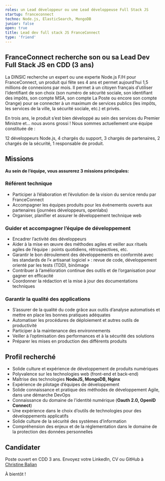 ```yaml
---
roles: un Lead développeur ou une Lead développeuse Full Stack JS
startup: franceconnect
techno: Node.js, ElasticSearch, MongoDB
junior: false
open: true
title: Lead dev full stack JS FranceConnect
type: 'friend'
---
```


## FranceConnect recherche son ou sa Lead Dev Full Stack JS en CDD (3 ans)

La DINSIC recherche un expert ou une experte Node.js F/H pour FranceConnect, un produit qui fête ses 4 ans et permet aujourd’hui 1,5 millions de connexions par mois. Il permet à un citoyen français d’utiliser l’identifiant de son choix (son numéro de sécurité sociale, son identifiant des impôts, son compte MSA, son compte La Poste ou encore son compte Orange) pour se connecter à un maximum de services publics (les impôts, les services de la ville, la sécurité sociale, etc.) et privés.

En trois ans, le produit s’est bien développé au sein des services du Premier Ministre et… nous avons grossi ! Nous sommes actuellement une équipe constituée de :

12 développeurs Node.js,
4 chargés du support,
3 chargés de partenaires,
2 chargés de la sécurité,
1 responsable de produit.


## Missions
**Au sein de l’équipe, vous assurerez 3 missions principales:**

### Référent technique

- Participer à l’élaboration et l’évolution de la vision du service rendu par FranceConnect
- Accompagner les équipes produits pour les événements ouverts aux partenaires (journées développeurs, openlabs)
- Organiser, planifier et assurer le développement technique web

### Guider et accompagner l’équipe de développement
- Encadrer l’activité des développeurs
- Aider à la mise en œuvre des méthodes agiles et veiller aux rituels agiles de l’équipe : points quotidiens, rétrospectives, etc.
- Garantir le bon déroulement des développements en conformité avec les standards de l’« artisanat logiciel » : revue de code, développement orienté par les tests (TDD), binômage
- Contribuer à l’amélioration continue des outils et de l’organisation pour gagner en efficacité
- Coordonner la rédaction et la mise à jour des documentations techniques

### Garantir la qualité des applications
- S’assurer de la qualité du code grâce aux outils d’analyse automatisés et mettre en place les bonnes pratiques adéquates 
- Automatiser les procédures de déploiement et autres outils de productivité
- Participer à la maintenance des environnements 
- Veiller à l’optimisation des performances et à la sécurité des solutions
- Préparer les mises en production des différents produits

## Profil recherché

- Solide culture et expérience de développement de produits numériques
- Polyvalence sur les technologies web (front-end et back-end)
- Maîtrise des technologies **NodeJS, MongoDB, Nginx**
- Expérience de pilotage d’équipes de développement
- Solide connaissance et pratique des méthodes de développement Agile, dans une démarche DevOps
- Connaissance du domaine de l'identité numérique (**Oauth 2.0, OpenID Connect**)
- Une expérience dans le choix d’outils de technologies pour des développements applicatifs
- Solide culture de la sécurité des systèmes d’information
- Compréhension des enjeux et de la réglementation dans le domaine de la protection des données personnelles

## Candidater

Poste ouvert en CDD 3 ans.
Envoyez votre LinkedIn, CV ou GitHub à [Christine Balian](mailto:christine.balian@modernisation.gouv.fr)

À bientôt !
